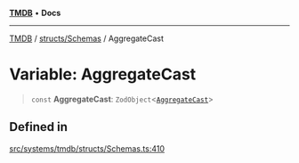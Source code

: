 [**TMDB**](../../../README.md) • **Docs**

***

[TMDB](../../../README.md) / [structs/Schemas](../README.md) / AggregateCast

# Variable: AggregateCast

> `const` **AggregateCast**: `ZodObject`\<[`AggregateCast`](../type-aliases/AggregateCast.md)\>

## Defined in

[src/systems/tmdb/structs/Schemas.ts:410](https://github.com/Norviah/media-hub/blob/e3dc67aa1738d9ad44e6a4419ef7e26de86e1452/src/systems/tmdb/structs/Schemas.ts#L410)
